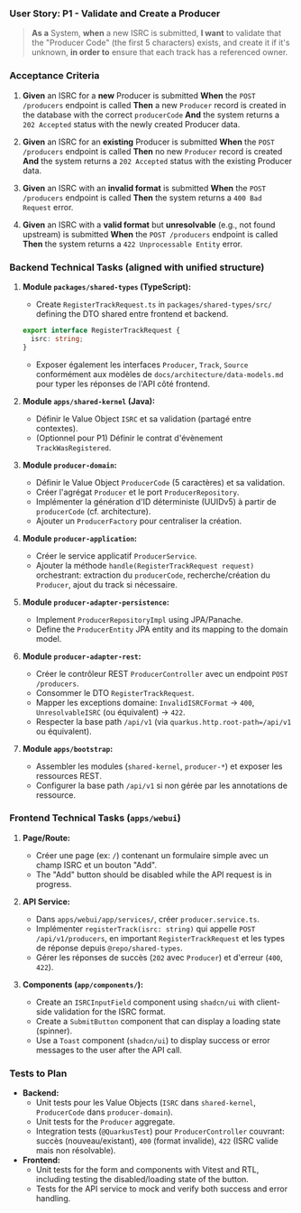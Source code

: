 ### User Story: P1 - Validate and Create a Producer

> **As a** System, **when** a new ISRC is submitted, **I want** to validate that the "Producer Code" (the first 5 characters) exists, and create it if it's unknown, **in order to** ensure that each track has a referenced owner.

### Acceptance Criteria

1.  **Given** an ISRC for a **new** Producer is submitted
    **When** the `POST /producers` endpoint is called
    **Then** a new `Producer` record is created in the database with the correct `producerCode`
    **And** the system returns a `202 Accepted` status with the newly created Producer data.

2.  **Given** an ISRC for an **existing** Producer is submitted
    **When** the `POST /producers` endpoint is called
    **Then** no new `Producer` record is created
    **And** the system returns a `202 Accepted` status with the existing Producer data.

3.  **Given** an ISRC with an **invalid format** is submitted
    **When** the `POST /producers` endpoint is called
    **Then** the system returns a `400 Bad Request` error.

4.  **Given** an ISRC with a **valid format** but **unresolvable** (e.g., not found upstream) is submitted
    **When** the `POST /producers` endpoint is called
    **Then** the system returns a `422 Unprocessable Entity` error.

### Backend Technical Tasks (aligned with unified structure)

1.  **Module `packages/shared-types` (TypeScript):**
    *   Create `RegisterTrackRequest.ts` in `packages/shared-types/src/` defining the DTO shared entre frontend et backend.
      ```typescript
      export interface RegisterTrackRequest {
        isrc: string;
      }
      ```
    *   Exposer également les interfaces `Producer`, `Track`, `Source` conformément aux modèles de `docs/architecture/data-models.md` pour typer les réponses de l'API côté frontend.

2.  **Module `apps/shared-kernel` (Java):**
    *   Définir le Value Object `ISRC` et sa validation (partagé entre contextes).
    *   (Optionnel pour P1) Définir le contrat d'évènement `TrackWasRegistered`.

3.  **Module `producer-domain`:**
    *   Définir le Value Object `ProducerCode` (5 caractères) et sa validation.
    *   Créer l'agrégat `Producer` et le port `ProducerRepository`.
    *   Implémenter la génération d'ID déterministe (UUIDv5) à partir de `producerCode` (cf. architecture).
    *   Ajouter un `ProducerFactory` pour centraliser la création.

4.  **Module `producer-application`:**
    *   Créer le service applicatif `ProducerService`.
    *   Ajouter la méthode `handle(RegisterTrackRequest request)` orchestrant: extraction du `producerCode`, recherche/création du `Producer`, ajout du track si nécessaire.

5.  **Module `producer-adapter-persistence`:**
    *   Implement `ProducerRepositoryImpl` using JPA/Panache.
    *   Define the `ProducerEntity` JPA entity and its mapping to the domain model.

6.  **Module `producer-adapter-rest`:**
    *   Créer le contrôleur REST `ProducerController` avec un endpoint `POST /producers`.
    *   Consommer le DTO `RegisterTrackRequest`.
    *   Mapper les exceptions domaine: `InvalidISRCFormat` → `400`, `UnresolvableISRC` (ou équivalent) → `422`.
    *   Respecter la base path `/api/v1` (via `quarkus.http.root-path=/api/v1` ou équivalent).

7.  **Module `apps/bootstrap`:**
    *   Assembler les modules (`shared-kernel`, `producer-*`) et exposer les ressources REST.
    *   Configurer la base path `/api/v1` si non gérée par les annotations de ressource.

### Frontend Technical Tasks (`apps/webui`)

1.  **Page/Route:**
    *   Créer une page (ex: `/`) contenant un formulaire simple avec un champ ISRC et un bouton "Add".
    *   The "Add" button should be disabled while the API request is in progress.

2.  **API Service:**
    *   Dans `apps/webui/app/services/`, créer `producer.service.ts`.
    *   Implémenter `registerTrack(isrc: string)` qui appelle `POST /api/v1/producers`, en important `RegisterTrackRequest` et les types de réponse depuis `@repo/shared-types`.
    *   Gérer les réponses de succès (`202` avec `Producer`) et d'erreur (`400`, `422`).

3.  **Components (`app/components/`):**
    *   Create an `ISRCInputField` component using `shadcn/ui` with client-side validation for the ISRC format.
    *   Create a `SubmitButton` component that can display a loading state (spinner).
    *   Use a `Toast` component (`shadcn/ui`) to display success or error messages to the user after the API call.

### Tests to Plan

*   **Backend:**
    *   Unit tests pour les Value Objects (`ISRC` dans `shared-kernel`, `ProducerCode` dans `producer-domain`).
    *   Unit tests for the `Producer` aggregate.
    *   Integration tests (`@QuarkusTest`) pour `ProducerController` couvrant: succès (nouveau/existant), `400` (format invalide), `422` (ISRC valide mais non résolvable).
*   **Frontend:**
    *   Unit tests for the form and components with Vitest and RTL, including testing the disabled/loading state of the button.
    *   Tests for the API service to mock and verify both success and error handling. 